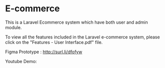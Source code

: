 # E-commerce
This is a Laravel Ecommerce system which have both user and admin module.

To view all the features included in the Laravel e-commerce system, please click on the "Features - User Interface.pdf" file.

Figma Prototype :
http://surl.li/dfofyw

Youtube Demo:
